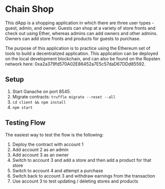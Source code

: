 # Chain Shop

This dApp is a shopping application in which there are three user types - guest, admin, and owner. Guests can shop at a variety of store fronts and check out using Ether, whereas admins can add owners and other admins. Owners can add store fronts and products for guests to purchase.

The purpose of this application is to practice using the Ethereum set of tools to build a decentralized application. This application can be deployed on the local development blockchain, and can also be found on the Ropsten network here: 0xa2a379fd570A02E86452a7E5c57daD67DDd85592.

## Setup

1. Start Ganache on port 8545.
2. Migrate contracts: `truffle migrate --reset --all`
3. `cd client && npm install`
4. `npm start`

## Testing Flow

The easiest way to test the flow is the following:

1. Deploy the contract with account 1
2. Add account 2 as an admin
3. Add account 3 as an owner
4. Switch to account 3 and add a store and then add a product for that store
5. Switch to account 4 and attempt a purchase
6. Switch back to account 3 and withdraw earnings from the transaction
7. Use account 3 to test updating / deleting stores and products
